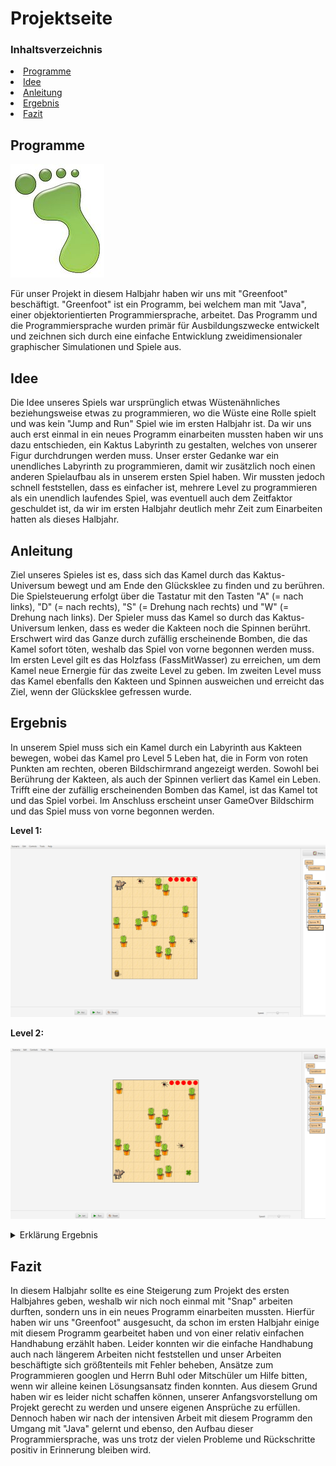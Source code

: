 # Projektseite

### Inhaltsverzeichnis
<li><a href="#kapitel1.1">Programme</a></h2></li>
<li><a href="#kapitel1.2">Idee</a></h2></li>
<li><a href="#kapitel1.3">Anleitung</a></h2></li>
<li><a href="#kapitel1.4">Ergebnis</a></h2></li>
<li><a href="#kapitel1.5">Fazit</a></h2></li>
  
<h2 id="kapitel1.1">Programme</h2>

![Logo Greenfoot](Bilder/Greenfoot_Logo.png "Logo Greenfoot")

Für unser Projekt in diesem Halbjahr haben wir uns mit "Greenfoot" beschäftigt. "Greenfoot" ist ein Programm, bei welchem man mit "Java", einer objektorientierten Programmiersprache, arbeitet. Das Programm und die Programmiersprache wurden primär für Ausbildungszwecke entwickelt und zeichnen sich durch eine einfache Entwicklung zweidimensionaler graphischer Simulationen und Spiele aus. 

<h2 id="kapitel1.2">Idee</h2>
Die Idee unseres Spiels war ursprünglich etwas Wüstenähnliches beziehungsweise etwas zu programmieren, wo die Wüste eine Rolle spielt und was kein "Jump and Run" Spiel wie im ersten Halbjahr ist. Da wir uns auch erst einmal in ein neues Programm einarbeiten mussten haben wir uns dazu entschieden, ein Kaktus Labyrinth zu gestalten, welches von unserer Figur durchdrungen werden muss. Unser erster Gedanke war ein unendliches Labyrinth zu programmieren, damit wir zusätzlich noch einen anderen Spielaufbau als in unserem ersten Spiel haben. Wir mussten jedoch schnell feststellen, dass es einfacher ist, mehrere Level zu programmieren als ein unendlich laufendes Spiel, was eventuell auch dem Zeitfaktor geschuldet ist, da wir im ersten Halbjahr deutlich mehr Zeit zum Einarbeiten hatten als dieses Halbjahr.

<h2 id="kapitel1.3">Anleitung</h2>
Ziel unseres Spieles ist es, dass sich das Kamel durch das Kaktus-Universum bewegt und am Ende den Glücksklee zu finden und zu berühren. Die Spielsteuerung erfolgt über die Tastatur mit den Tasten "A" (= nach links), "D" (= nach rechts), "S" (= Drehung nach rechts) und "W" (= Drehung nach links). Der Spieler muss das Kamel so durch das Kaktus-Universum lenken, dass es weder die Kakteen noch die Spinnen berührt. Erschwert wird das Ganze durch zufällig erscheinende Bomben, die das Kamel sofort töten, weshalb das Spiel von vorne begonnen werden muss. Im ersten Level  gilt es das Holzfass (FassMitWasser) zu erreichen, um dem Kamel neue Ernergie für das zweite Level zu geben. Im zweiten Level muss das Kamel ebenfalls den Kakteen und Spinnen ausweichen und erreicht das Ziel, wenn der Glücksklee gefressen wurde. 

<h2 id="kapitel1.4">Ergebnis</h2>
In unserem Spiel muss sich ein Kamel durch ein Labyrinth aus Kakteen bewegen, wobei das Kamel pro Level 5 Leben hat, die in Form von roten Punkten am rechten, oberen Bildschirmrand angezeigt werden. Sowohl bei Berührung der Kakteen, als auch der Spinnen verliert das Kamel ein Leben. Trifft eine der zufällig erscheinenden Bomben das Kamel, ist das Kamel tot und das Spiel vorbei. Im Anschluss erscheint unser GameOver Bildschirm und das Spiel muss von vorne begonnen werden. 

**Level 1:**

![Level 1](Bilder/Endergebnis_Level_1.png "Level 1")

**Level 2:**

![Level 2](Bilder/Endergebnis_Level_2.png "Level 2")

<details id="Link"><summary>Erklärung Ergebnis</summary>

<details id="Link"><summary>Erklärung Code SandWorld</summary>

Zuerst wurde die Größe der SandWorld mit 500*600 Pixeln festgelegt.
  
Die "void"-Methode "act" sorgt dafür, dass die Bombe zufällig  bei x=250 und y=10 erscheint, wenn die zufällige Zahl von 0-500 (integer "timerRate") zwischen 0 und 80 (integer "bombProbability") liegt.

Die "void"-Methode "gameOver" lässt den GameOver-Bildschirm erscheinen und hält das Programm im selben Zuge an. Hierbei findet eine Kommunikation zwischen SandWorld und Kamel statt.

Die "void"-Methode "imZiel" lässt den Ziel-Bildschirm erscheinen und hält ebenfalls das Programm an. Auch hier funktioniert die Methode durch Kommunikation zwischen SandWorld und Kamel.

Für die "void"-Methode "erschaffeLebenVomKamel" musste eine ArrayList erstellt werden, die 5 Leben (integer "anzahlKamelLeben") in dem Spielfeld erscheinen lässt, die im Abstand von 35 Pixeln zueinander positioniert sind.
  
Die "void"-Methode "entferneLeben" greift auf die, in der Methode "erschaffeLebenVomKamel" erstellte ArrayList, zurück und entfernt solange ein LebenVomKamel bis keine mehr vorhanden sind, tritt dieser Fall ein, erscheint der GameOver-Bildschirm.
  
Die "void"-Methode "wechselLevel" ist ebenfalls auf die Kommunikation mit dem Kamel angewiesen, da diese ausgelöst wird, wenn das Kamel die "void"-Methode "eatFassMitWasser" aufruft, denn nur dann wird von der SandWorld angewiesen, dass das zweite Level erstellt werden soll.
  
Die "void"-Methode "erstelleLevel1" fasst die einzelnen Positionierungen der Objekte, die für das erste Level relevant sind, zusammen, damit der Code insgesamt übersichtlicher ist.
  
Ebenso ist die "void"-Methode "erstelleLevel2" für die Positionierung der Objekte aus dem zweiten Level wichtig, wobei bei dieser Methode wichtig ist, dass zuerst alle LebenVomKamel aus der ArrayList gelöscht werden und dann erst alle Objekte des ersten Levels aus der SandWorld entfernt werden, woraufhin dann das zweite Level erstellt werden kann.
  
![SandWorld](Bilder/Screenshot_Code_SandWorld_1.png "SandWorld")

![SandWorld](Bilder/Screenshot_Code_SandWorld_2.png "SandWorld")

Mit folgenden "void"-Methoden werden die Positionen der einzelnen Objekte der beiden Level festgelegt. Bei den Methoden wo eine 2 hinter dem Methodennamen steht sind Objekte des zweiten Levels gemeint (zum Beispiel "erschaffeKakteen2"). Die LebenVomKamel ändern ihre Position in den beiden Leveln nicht, genauso wie die Spinnen, weshalb diese Objekte ohne eine 2 hinter ihrer Bezeichnung stehen bleiben. Dadurch, dass das Kleeblatt erst im zweiten Level auftauch bekommt auch dieses keine 2 zugewiesen. 
  
![SandWorld](Bilder/Screenshot_Code_SandWorld_3.png "SandWorld")

![SandWorld](Bilder/Screenshot_Code_SandWorld_4.png "SandWorld")
</details>
  
<details id="Link"><summary>Erklärung Code Kamel</summary>

Für die Tastatursteuerung des Kamels wurden die verschiedenen Richtungen auf die "A", "D", "S" und "W" Tasten aufgeteilt, dabei sorgt die "A" Taste dafür, dass sich das Kamel nach links bewegt, die "D" Taste für eine Bewegung nach rechts, mit der "S" Taste dreht sich das Kamel nach rechts und "W" Taste erfolgt eine Drehung nach links. 

Mit der "void"-Methode "eatFassMitWasser" ist gemeint, dass wenn das Kamel das Fass berührt, eine Verbindung zur SandWorld aufgebaut wird und diese dann den Levelwechsel auslöst.
  
Die zwei "void"-Methoden "seeKaktus" und "seeSpinne" haben die geleiche Funktionsweise, nur, dass bei der einen Methode der Kaktus und bei der anderen die Spinne Auslöser des Verbindungsaufbaus zur SandWorld ist, damit diese dann ein LebenVomKamel entfernen kann. 
  
Die "void"-Methode "seeBombe" funktioniert ähnlich, wie die Methoden davor, nur beendet die SandWorld das Spiel und der GameOver-Bildschirm erscheint.
  
Auch die "void"-Methode "seeKleeblatt" hat die gleiche Funktionsweise mit dem einzigen Unterschied, dass die SandWorld den Ziel-Bildschirm erscheinen lässt.
  
Am Ende sind alle "private void"-Methoden in der "public void"-Methode zusammengefasst aufgeschrieben, damit die Verbindung und Kommunikation mit der SandWorld stattfinden kann.
  
![Kamel](Bilder/Screenshot_Code_Kamel.png "Kamel")
</details>
  
<details id="Link"><summary>Erklärung Code Bombe</summary>

Für die Gravitation muss eine Variable mit einem "integer" erstellt werden, damit man in der "void"-Methode die Fallgeschwindigkeit immer um 1 erhöhen kann, wodurch das Fallen der Bombe realistischer aussieht. Damit sich die Bomben am Ende nicht alle am unteren Bildschirmrand sammeln, musste noch programmiert werden, dass die Bomben verschwinden, sobald sie den Rand des "Spielfeldes" berühren.

![Bombe](Bilder/Screenshot_Code_Bombe.png "Bombe")
</details>
  
<details id="Link"><summary>Erklärung Code TotenKopf</summary>

Im TotenKopf wurde programmiert, dass ein Totenkopfbild in der Größe 600*600 Pixeln in schwarz-weiß entsteht.
  
![TotenKopf](Bilder/Screenshot_Code_TotenKopf.png "TotenKopf")
</details>
  
<details id="Link"><summary>Erklärung Code Spinne</summary>

Für die Spinne wurde programmiert, dass sie sich um 60° dreht, sobald sie den Rand des "Spielfeldes" berührt und sich ansonsten immer um 1 Längeneinheit bewegt.
  
![Spinne](Bilder/Screenshot_Code_Spinne.png "Spinne")
</details>
</details>

<h2 id="kapitel1.5">Fazit</h2>
In diesem Halbjahr sollte es eine Steigerung zum Projekt des ersten Halbjahres geben, weshalb wir nich noch einmal mit "Snap" arbeiten durften, sondern uns in ein neues Programm einarbeiten mussten. Hierfür haben wir uns "Greenfoot" ausgesucht, da schon im ersten Halbjahr einige mit diesem Programm gearbeitet haben und von einer relativ einfachen Handhabung erzählt haben. Leider konnten wir die einfache Handhabung auch nach längerem Arbeiten nicht feststellen und unser Arbeiten beschäftigte sich größtenteils mit Fehler beheben, Ansätze zum Programmieren googlen und Herrn Buhl oder Mitschüler um Hilfe bitten, wenn wir alleine keinen Lösungsansatz finden konnten. Aus diesem Grund haben wir es leider nicht schaffen können, unserer Anfangsvorstellung om Projekt gerecht zu werden und unsere eigenen Ansprüche zu erfüllen. Dennoch haben wir nach der intensiven Arbeit mit diesem Programm den Umgang mit "Java" gelernt und ebenso, den Aufbau dieser Programmiersprache, was uns trotz der vielen Probleme und Rückschritte positiv in Erinnerung bleiben wird.
